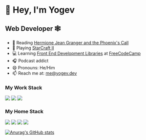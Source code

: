 # 👋 Hey, I'm Yogev

## Web Developer 🕸️

- 🧙 Reading [Hermione Jean Granger and the Phoenix's Call](https://github.com/ianstormtaylor/hpmor)
- 👾 Playing [StarCraft II](https://starcraft2.com)
- 💻 Learning [Front End Development Libraries](https://www.freecodecamp.org/learn/front-end-development-libraries) at [FreeCodeCamp](https://www.freecodecamp.org/learn)
- 🎧 Podcast addict
- 😄 Pronouns: He/Him
- 📫 Reach me at:  [me@yogev.dev](mailto:me@yogev.dev)


### My Work Stack

[![](https://img.shields.io/badge/-React-61dafb?logo=react&logoColor=fff)](https://reactjs.org)
[![](https://img.shields.io/badge/-.Java-red?logo=java&logoColor=fff)](https://www.java.com/en/)
[![](https://img.shields.io/badge/-MySQL-00758f?logo=mysql&logoColor=fff)](https://www.mysql.com/)

### My Home Stack

[![](https://img.shields.io/badge/-Sevlte-FF3E00?logo=svelte&logoColor=fff)](https://svelte.dev)
[![](https://img.shields.io/badge/-TailwindCSS-38B2AC?logo=tailwind-css&logoColor=fff)](https://tailwindcss.com)
[![](https://img.shields.io/badge/-TypeScript-3178C6?logo=typescript&logoColor=fff)](https://typescriptlang.org)
[![](https://img.shields.io/badge/-Sass-CC6699?logo=sass&logoColor=fff)](https://sass-lang.com/)

[![Anurag's GitHub stats](https://github-readme-stats.vercel.app/api?username=YogliB&show_icons=true)](https://github.com/anuraghazra/github-readme-stats)
